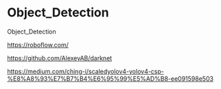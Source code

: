 # Object_Detection
Object_Detection

https://roboflow.com/

https://github.com/AlexeyAB/darknet

https://medium.com/ching-i/scaledyolov4-yolov4-csp-%E8%A8%93%E7%B7%B4%E6%95%99%E5%AD%B8-ee091598e503

